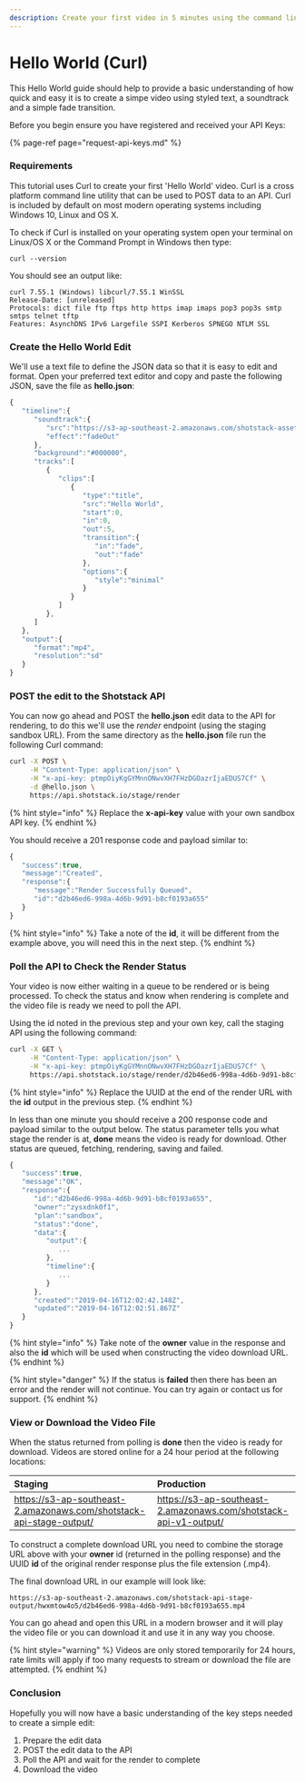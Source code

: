 ```yaml
---
description: Create your first video in 5 minutes using the command line and Curl
---
```


# Hello World \(Curl\)

This Hello World guide should help to provide a basic understanding of how quick and easy it is to create a simpe video using styled text, a soundtrack and a simple fade transition.

Before you begin ensure you have registered and received your API Keys:

{% page-ref page="request-api-keys.md" %}

### Requirements

This tutorial uses Curl to create your first 'Hello World' video. Curl is a cross platform command line utility that can be used to POST data to an API. Curl is included by default on most modern operating systems including Windows 10, Linux and OS X.

To check if Curl is installed on your operating system open your terminal on Linux/OS X or the Command Prompt in Windows then type:

```
curl --version
```

You should see an output like:

```text
curl 7.55.1 (Windows) libcurl/7.55.1 WinSSL
Release-Date: [unreleased]
Protocols: dict file ftp ftps http https imap imaps pop3 pop3s smtp smtps telnet tftp
Features: AsynchDNS IPv6 Largefile SSPI Kerberos SPNEGO NTLM SSL
```

### Create the Hello World Edit

We'll use a text file to define the JSON data so that it is easy to edit and format. Open your preferred text editor and copy and paste the following JSON, save the file as **hello.json**:

```javascript
{
   "timeline":{
      "soundtrack":{
         "src":"https://s3-ap-southeast-2.amazonaws.com/shotstack-assets/private/dubstep.mp3",
         "effect":"fadeOut"
      },
      "background":"#000000",
      "tracks":[
         {
            "clips":[
               {
                  "type":"title",
                  "src":"Hello World",
                  "start":0,
                  "in":0,
                  "out":5,
                  "transition":{
                     "in":"fade",
                     "out":"fade"
                  },
                  "options":{
                     "style":"minimal"
                  }
               }
            ]
         },
      ]
   },
   "output":{
      "format":"mp4",
      "resolution":"sd"
   }
}
```

### POST the edit to the Shotstack API

You can now go ahead and POST the **hello.json** edit data to the API for rendering, to do this we'll use the _render_ endpoint \(using the staging sandbox URL\). From the same directory as the **hello.json** file run the following Curl command:

```bash
curl -X POST \
     -H "Content-Type: application/json" \
     -H "x-api-key: ptmpOiyKgGYMnnONwvXH7FHzDGOazrIjaEDUS7Cf" \
     -d @hello.json \
     https://api.shotstack.io/stage/render
```

{% hint style="info" %}
Replace the **x-api-key** value with your own sandbox API key.
{% endhint %}

You should receive a 201 response code and payload similar to:

```javascript
{
   "success":true,
   "message":"Created",
   "response":{
      "message":"Render Successfully Queued",
      "id":"d2b46ed6-998a-4d6b-9d91-b8cf0193a655"
   }
}
```

{% hint style="info" %}
Take a note of the **id**, it will be different from the example above, you will need this in the next step.
{% endhint %}

### Poll the API to Check the Render Status

Your video is now either waiting in a queue to be rendered or is being processed. To check the status and know when rendering is complete and the video file is ready we need to poll the API.

Using the id noted in the previous step and your own key, call the staging API using the following command:

```bash
curl -X GET \
     -H "Content-Type: application/json" \
     -H "x-api-key: ptmpOiyKgGYMnnONwvXH7FHzDGOazrIjaEDUS7Cf" \
     https://api.shotstack.io/stage/render/d2b46ed6-998a-4d6b-9d91-b8cf0193a655
```

{% hint style="info" %}
Replace the UUID at the end of the render URL with the **id** output in the previous step.
{% endhint %}

In less than one minute you should receive a 200 response code and payload similar to the output below. The status parameter tells you what stage the render is at, **done** means the video is ready for download. Other status are queued, fetching, rendering, saving and failed.

```javascript
{
   "success":true,
   "message":"OK",
   "response":{
      "id":"d2b46ed6-998a-4d6b-9d91-b8cf0193a655",
      "owner":"zysxdnk0f1",
      "plan":"sandbox",
      "status":"done",
      "data":{
         "output":{
            ...
         },
         "timeline":{
            ...
         }
      },
      "created":"2019-04-16T12:02:42.148Z",
      "updated":"2019-04-16T12:02:51.867Z"
   }
}
```

{% hint style="info" %}
Take note of the **owner** value in the response and also the **id** which will be used when constructing the video download URL.
{% endhint %}

{% hint style="danger" %}
If the status is **failed** then there has been an error and the render will not continue. You can try again or contact us for support.
{% endhint %}

### View or Download the Video File

When the status returned from polling is **done** then the video is ready for download. Videos are stored online for a 24 hour period at the following locations:

| Staging | Production |
| :--- | :--- |
| https://s3-ap-southeast-2.amazonaws.com/shotstack-api-stage-output/ | https://s3-ap-southeast-2.amazonaws.com/shotstack-api-v1-output/ |

To construct a complete download URL you need to combine the storage URL above with your **owner** id \(returned in the polling response\) and the UUID **id** of the original render response plus the file extension \(.mp4\).

The final download URL in our example will look like:

```text
https://s3-ap-southeast-2.amazonaws.com/shotstack-api-stage-output/hwxmtow4o5/d2b46ed6-998a-4d6b-9d91-b8cf0193a655.mp4
```

You can go ahead and open this URL in a modern browser and it will play the video file or you can download it and use it in any way you choose.

{% hint style="warning" %}
Videos are only stored temporarily for 24 hours, rate limits will apply if too many requests to stream or download the file are attempted.
{% endhint %}

### Conclusion

Hopefully you will now have a basic understanding of the key steps needed to create a simple edit:

1. Prepare the edit data
2. POST the edit data to the API
3. Poll the API and wait for the render to complete
4. Download the video

